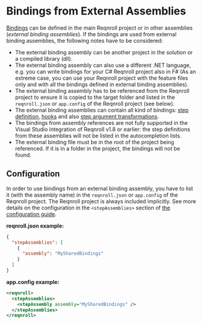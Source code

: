 # Bindings from External Assemblies

[Bindings](Bindings.md) can be defined in the main Reqnroll project or in other assemblies (_external binding assemblies_). If the bindings are used from external binding assemblies, the following notes have to be considered:

- The external binding assembly can be another project in the solution or a compiled library (dll).
- The external binding assembly can also use a different .NET language, e.g. you can write bindings for your C# Reqnroll project also in F# (As an extreme case, you can use your Reqnroll project with the feature files only and with all the bindings defined in external binding assemblies).
- The external binding assembly has to be referenced from the Reqnroll project to ensure it is copied to the target folder and listed in the `reqnroll.json` or `app.config` of the Reqnroll project (see below).
- The external binding assemblies can contain all kind of bindings: [step definition](Step-Definitions.md), [hooks](Hooks.md) and also [step argument transformations](Step-Argument-Conversions.md).
- The bindings from assembly references are not fully supported in the Visual Studio integration of Reqnroll v1.8 or earlier: the step definitions from these assemblies will not be listed in the autocompletion lists.
- The external binding file must be in the root of the project being referenced. If it is in a folder in the project, the bindings will not be found.

## Configuration

In order to use bindings from an external binding assembly, you have to list it (with the assembly name) in the `reqnroll.json` or `app.config` of the Reqnroll project. The Reqnroll project is always included implicitly. See more details on the configuration in the `<stepAssemblies>` section of [the configuration guide](../Installation/Configuration.md).

**reqnroll.json example:**

```json
{
  "stepAssemblies": [
    {
      "assembly": "MySharedBindings"
    }
  ]
}
```

**app.config example:**

```xml
<reqnroll>
  <stepAssemblies>
    <stepAssembly assembly="MySharedBindings" />
  </stepAssemblies>
</reqnroll>
```
